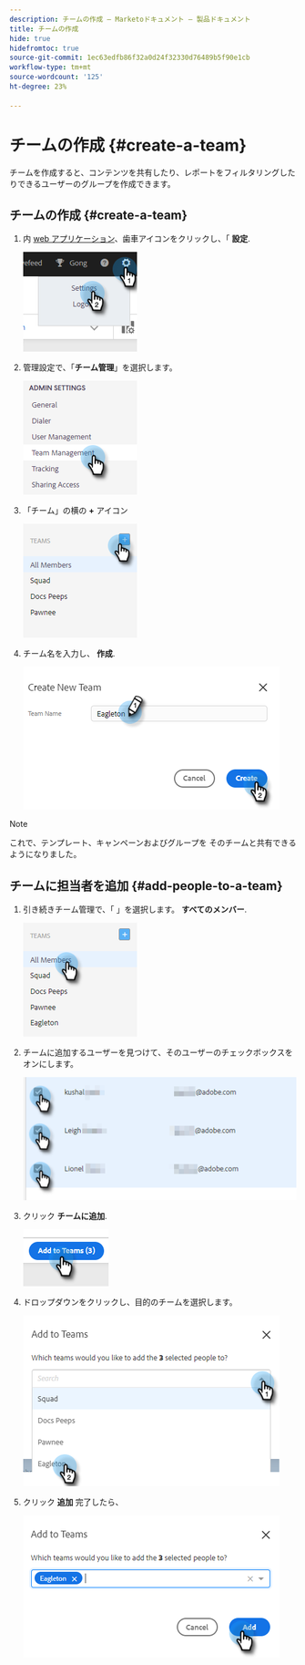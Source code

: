 ```yaml
---
description: チームの作成 — Marketoドキュメント — 製品ドキュメント
title: チームの作成
hide: true
hidefromtoc: true
source-git-commit: 1ec63edfb86f32a0d24f32330d76489b5f90e1cb
workflow-type: tm+mt
source-wordcount: '125'
ht-degree: 23%

---
```


# チームの作成 {#create-a-team}

チームを作成すると、コンテンツを共有したり、レポートをフィルタリングしたりできるユーザーのグループを作成できます。

## チームの作成 {#create-a-team}

1. 内 [web アプリケーション](https://toutapp.com/login)、歯車アイコンをクリックし、「 **設定**.

   ![](assets/create-a-team-1.png)

1. 管理設定で、「**チーム管理**」を選択します。

   ![](assets/create-a-team-2.png)

1. 「チーム」の横の **+** アイコン

   ![](assets/create-a-team-3.png)

1. チーム名を入力し、 **作成**.

   ![](assets/create-a-team-4.png)

>[!NOTE]
>
>これで、テンプレート、キャンペーンおよびグループを
そのチームと共有できるようになりました。

## チームに担当者を追加 {#add-people-to-a-team}

1. 引き続きチーム管理で、「 」を選択します。 **すべてのメンバー**.

   ![](assets/create-a-team-5.png)

1. チームに追加するユーザーを見つけて、そのユーザーのチェックボックスをオンにします。

   ![](assets/create-a-team-6.png)

1. クリック **チームに追加**.

   ![](assets/create-a-team-7.png)

1. ドロップダウンをクリックし、目的のチームを選択します。

   ![](assets/create-a-team-8.png)

1. クリック **追加** 完了したら、

   ![](assets/create-a-team-9.png)
